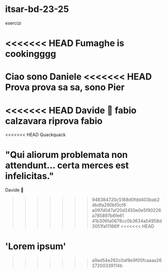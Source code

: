 # itsar-bd-23-25
esercizi

<<<<<<< HEAD
Fumaghe is cookingggg
=======
Ciao sono Daniele
<<<<<<< HEAD
Prova prova sa sa, sono Pier
=======
<<<<<<< HEAD
Davide 🐥
fabio calzavara
riprova fabio
=======
<<<<<<< HEAD
Quackquack

"Qui aliorum problemata non attendunt... certa merces est infelicitas."
=======

Davide 🐥
>>>>>>> 948384720c5168d0fdd403bab2dbdfa290bf0cf6
>>>>>>> a097d047af20d2450e0e5f90228a785897b6fe61
>>>>>>> 41b306fa0678cc0b3634a54958d3051fa11166ff
<<<<<<< HEAD

'Lorem ipsum'
=======
>>>>>>> a9ad54e282c0af8e9f05fcaaaa2627200339114b
